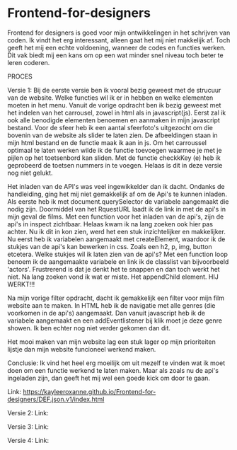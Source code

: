 # Frontend-for-designers
Frontend for designers is goed voor mijn ontwikkelingen in het schrijven van coden. Ik vindt het erg interessant, alleen gaat het mij niet makkelijk af. Toch geeft het mij een echte voldoening, wanneer de codes en functies werken. Dit vak biedt mij een kans om op een wat minder snel niveau toch beter te leren coderen. 

PROCES

Versie 1: 
Bij de eerste versie ben ik vooral bezig geweest met de strucuur van de website. Welke functies wil ik er in hebben en welke elementen moeten in het menu. Vanuit de vorige opdracht ben ik bezig geweest met het indelen van het carrousel, zowel in html als in javascript(js). Eerst zal ik ook alle benodigde elementen benoemen en aanmaken in mijn javascript bestand. Voor de sfeer heb ik een aantal sfeerfoto's uitgezocht om die bovenin van de website als slider te laten zien. De afbeeldingen staan in mijn html bestand en de functie maak ik aan in js. Om het carroussel optimaal te laten werken wilde ik de functie toevoegen waarmee je met je pijlen op het toetsenbord kan sliden. Met de functie checkkKey (e) heb ik geprobeerd de toetsen nummers in te voegen. Helaas is dit in deze versie nog niet gelukt. 

Het inladen van de API's was veel ingewikkelder dan ik dacht. Ondanks de handleiding, ging het mij niet gemakkelijk af om de Api's te kunnen inladen. Als eerste heb ik met document.querySelector de variabele aangemaakt die nodig zijn. Doormiddel van het RquestURL laadt ik de link in met de api's in mijn geval de films. Met een function voor het inladen van de api's, zijn de api's in inspect zichtbaar. Helaas kwam ik na lang zoeken ook hier pas achter. Nu ik dit in kon zien, werd het een stuk inzichtelijker en makkelijker. Nu eerst heb ik variabelen aangemaakt met createElement, waardoor ik de stukjes van de api's kan bewerken in css. Zoals een h2, p, img, button etcetera. Welke stukjes wil ik laten zien van de api's? Met een function loop benoem ik de aangemaakte variabele en link ik de classlist van bijvoorbeeld 'actors'. Frustrerend is dat je denkt het te snappen en dan toch werkt het niet. Na lang zoeken vond ik wat er miste. Het appendChild element. HIJ WERKT!!!

Na mijn vorige filter opdracht, dacht ik gemakkelijk een filter voor mijn film website aan te maken. In HTML heb ik de navigatie met alle genres (die voorkomen in de api's) aangemaakt. Dan vanuit javascript heb ik de variabele aangemaakt en een addEventlistener bij klik moet je deze genre showen. Ik ben echter nog niet verder gekomen dan dit.

Het mooi maken van mijn website lag een stuk lager op mijn prioriteiten lijstje dan mijn website funcioneel werkend maken. 

Conclusie: Ik vind het heel erg moeilijk om uit mezelf te vinden wat ik moet doen om een functie werkend te laten maken. Maar als zoals nu de api's ingeladen zijn, dan geeft het mij wel een goede kick om door te gaan. 

Link: https://kayleeroxanne.github.io/Frontend-for-designers/DEF.json.v1/index.html

Versie 2: 
Link:

Versie 3: 
Link:

Versie 4:
Link: 
